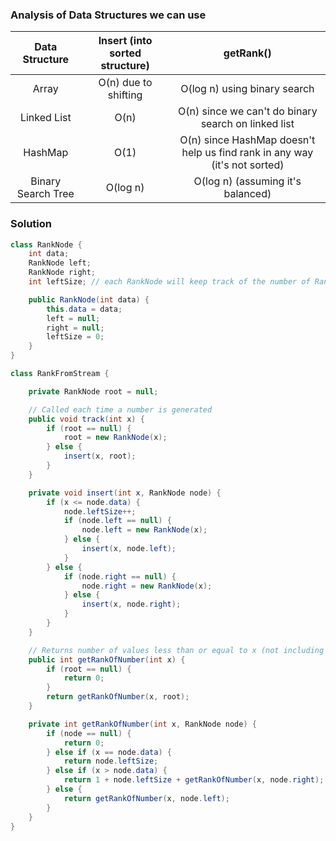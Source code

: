 ### Analysis of Data Structures we can use

|   Data Structure   | Insert (into sorted structure) |                              getRank()                                    |
|:------------------:|:------------------------------:|:-------------------------------------------------------------------------:|
| Array              | O(n) due to shifting           | O(log n) using binary search                                              |
| Linked List        | O(n)                           | O(n) since we can't do binary search on linked list                       |
| HashMap            | O(1)                           | O(n) since HashMap doesn't help us find rank in any way (it's not sorted) |
| Binary Search Tree | O(log n)                       | O(log n) (assuming it's balanced)                                         |

### Solution

```java
class RankNode {
    int data;
    RankNode left;
    RankNode right;
    int leftSize; // each RankNode will keep track of the number of RankNodes in its left subtree

    public RankNode(int data) {
        this.data = data;
        left = null;
        right = null;
        leftSize = 0;
    }
}
```

```java
class RankFromStream {

    private RankNode root = null;

    // Called each time a number is generated
    public void track(int x) {
        if (root == null) {
            root = new RankNode(x);
        } else {
            insert(x, root);
        }
    }

    private void insert(int x, RankNode node) {
        if (x <= node.data) {
            node.leftSize++;
            if (node.left == null) {
                node.left = new RankNode(x);
            } else {
                insert(x, node.left);
            }
        } else {
            if (node.right == null) {
                node.right = new RankNode(x);
            } else {
                insert(x, node.right);
            }
        }
    }

    // Returns number of values less than or equal to x (not including x itself)
    public int getRankOfNumber(int x) {
        if (root == null) {
            return 0;
        }
        return getRankOfNumber(x, root);
    }

    private int getRankOfNumber(int x, RankNode node) {
        if (node == null) {
            return 0;
        } else if (x == node.data) {
            return node.leftSize;
        } else if (x > node.data) {
            return 1 + node.leftSize + getRankOfNumber(x, node.right);
        } else {
            return getRankOfNumber(x, node.left);
        }
    }
}
```
